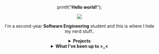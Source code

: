 <div align="center">
    <p>printf("<b class="titulo-inicio">Hello world!</b>");</p>
    <p>
        <img src="https://media1.giphy.com/media/v1.Y2lkPTc5MGI3NjExZ3V1aXdqNGVnYnp0dmN2aGFpbmVuYWpwamtncGZjeWw3NW52MjBvNSZlcD12MV9pbnRlcm5hbF9naWZfYnlfaWQmY3Q9Zw/9tZc9Mzo9K0yOYx38U/giphy.gif"/>
    </p>
    <p align="center">I'm a second-year <b>Software Engineering</b> student and this is where I hide my nerd stuff..</p>
    <details>
        <summary><b> Projects</b></summary>
        <a href="https://github.com/deboravcaetano/LI2" target="_blank">Hitori-Game</a>
        <br>
        <a href="https://github.com/deboravcaetano/Immutable-Towers" target="_blank">Immutable-Towers</a>
    </details>
    <details>
        <summary><b>What I've been up to >_<</b></summary>
            <br>
            <p> <i>Survived</i> the <b>Haskell</b> quest at university.<br><i>Currently</i> grinding through <b>C</b>.<br><i>Self-learning</i> <b>HTML</b> and <b>CSS</b>, one tag at a time!</p
</details>


